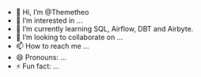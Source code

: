 - 👋 Hi, I’m @Themetheo
- 👀 I’m interested in ...
- 🌱 I’m currently learning SQL, Airflow, DBT and Airbyte.
- 💞️ I’m looking to collaborate on ...
- 📫 How to reach me ...
- 😄 Pronouns: ...
- ⚡ Fun fact: ...

<!---
Themetheo/Themetheo is a ✨ special ✨ repository because its `README.md` (this file) appears on your GitHub profile.
You can click the Preview link to take a look at your changes.
--->
